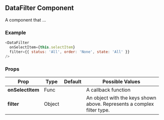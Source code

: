 ## DataFilter Component
A component that ...

### Example

```js
<DataFilter
  onSelectItem={this.selectItem}
  filter={{ status: 'All', order: 'None', state: 'All' }}
/>
```

### Props

| Prop          | Type     | Default     | Possible Values
| ------------- | -------- | ----------- | ---------------------------------------------
| **onSelectItem**    | Func   |             | A callback function
| **filter**    | Object   |             | An object with the keys shown above.  Represents a complex filter type.
